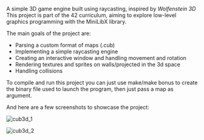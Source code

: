 A simple 3D game engine built using raycasting, inspired by *Wolfenstein 3D*
This project is part of the 42 curriculum, aiming to explore low-level graphics programming with the MiniLibX library.

The main goals of the project are:
- Parsing a custom format of maps (.cub)
- Implementing a simple raycasting engine
- Creating an interactive window and handling movement and rotation
- Rendering textures and sprites on walls/projected in the 3d space
- Handling collisions

To compile and run this project you can just use make/make bonus to create the binary file used to launch the program, then just pass a map as argument.

And here are a few screenshots to showcase the project:

![cub3d_1](https://github.com/user-attachments/assets/6f05915e-716d-43ec-877b-374e82a32c48)

![cub3d_2](https://github.com/user-attachments/assets/b6412bda-4bba-4e8d-b333-33db247f1175)

